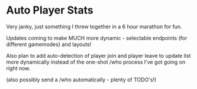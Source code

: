 # Auto Player Stats

Very janky, just something I threw together in a 6 hour marathon for fun.

Updates coming to make MUCH more dynamic - selectable endpoints (for different gamemodes) and layouts!

Also plan to add auto-detection of player join and player leave to update list more dynamically instead of the one-shot /who process I've got going on right now.

(also possibly send a /who automatically - plenty of TODO's!)

